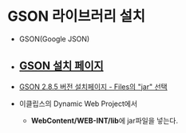 # GSON 라이브러리 설치

- GSON(Google JSON)

- ## [GSON 설치 페이지](https://mvnrepository.com/artifact/com.google.code.gson/gson)
- [GSON 2.8.5 버전 설치페이지 - Files의 "jar" 선택](https://mvnrepository.com/artifact/com.google.code.gson/gson/2.8.5)
- 이클립스의 Dynamic Web Project에서
  - <strong>WebContent/WEB-INT/lib</strong>에 jar파일을 넣는다.

